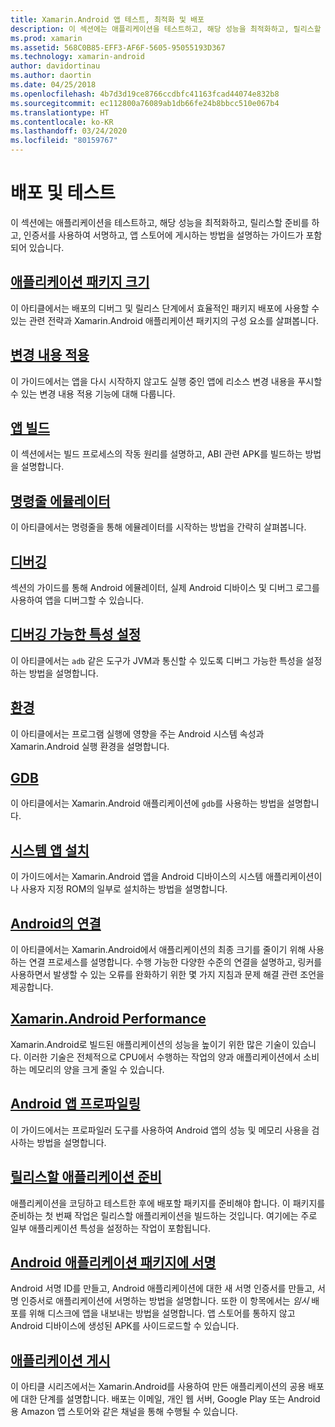 ```yaml
---
title: Xamarin.Android 앱 테스트, 최적화 및 배포
description: 이 섹션에는 애플리케이션을 테스트하고, 해당 성능을 최적화하고, 릴리스할 준비를 하고, 인증서를 사용하여 서명하고, 앱 스토어에 게시하는 방법을 설명하는 가이드가 포함되어 있습니다.
ms.prod: xamarin
ms.assetid: 568C0B85-EFF3-AF6F-5605-95055193D367
ms.technology: xamarin-android
author: davidortinau
ms.author: daortin
ms.date: 04/25/2018
ms.openlocfilehash: 4b7d3d19ce8766ccdbfc41163fcad44074e832b8
ms.sourcegitcommit: ec112800a76089ab1db66fe24b8bbcc510e067b4
ms.translationtype: HT
ms.contentlocale: ko-KR
ms.lasthandoff: 03/24/2020
ms.locfileid: "80159767"
---
```

# <a name="deployment-and-testing"></a>배포 및 테스트

이 섹션에는 애플리케이션을 테스트하고, 해당 성능을 최적화하고, 릴리스할 준비를 하고, 인증서를 사용하여 서명하고, 앱 스토어에 게시하는 방법을 설명하는 가이드가 포함되어 있습니다.

## <a name="application-package-sizes"></a>[애플리케이션 패키지 크기](app-package-size.md)

이 아티클에서는 배포의 디버그 및 릴리스 단계에서 효율적인 패키지 배포에 사용할 수 있는 관련 전략과 Xamarin.Android 애플리케이션 패키지의 구성 요소를 살펴봅니다.

## <a name="apply-changes"></a>[변경 내용 적용](apply-changes.md)

이 가이드에서는 앱을 다시 시작하지 않고도 실행 중인 앱에 리소스 변경 내용을 푸시할 수 있는 변경 내용 적용 기능에 대해 다룹니다.

## <a name="building-apps"></a>[앱 빌드](building-apps/index.md)

이 섹션에서는 빌드 프로세스의 작동 원리를 설명하고, ABI 관련 APK를 빌드하는 방법을 설명합니다.

## <a name="command-line-emulator"></a>[명령줄 에뮬레이터](command-line-emulator.md)

이 아티클에서는 명령줄을 통해 에뮬레이터를 시작하는 방법을 간략히 살펴봅니다.

## <a name="debugging"></a>[디버깅](~/android/deploy-test/debugging/index.md)

섹션의 가이드를 통해 Android 에뮬레이터, 실제 Android 디바이스 및 디버그 로그를 사용하여 앱을 디버그할 수 있습니다.

## <a name="setting-the-debuggable-attribute"></a>[디버깅 가능한 특성 설정](~/android/deploy-test/debuggable-attribute.md)

이 아티클에서는 `adb` 같은 도구가 JVM과 통신할 수 있도록 디버그 가능한 특성을 설정하는 방법을 설명합니다.

## <a name="environment"></a>[환경](environment.md)

이 아티클에서는 프로그램 실행에 영향을 주는 Android 시스템 속성과 Xamarin.Android 실행 환경을 설명합니다.

## <a name="gdb"></a>[GDB](gdb.md)

이 아티클에서는 Xamarin.Android 애플리케이션에 `gdb`를 사용하는 방법을 설명합니다.

## <a name="installing-a-system-app"></a>[시스템 앱 설치](install-system-app.md)

이 가이드에서는 Xamarin.Android 앱을 Android 디바이스의 시스템 애플리케이션이나 사용자 지정 ROM의 일부로 설치하는 방법을 설명합니다.

## <a name="linking-on-android"></a>[Android의 연결](linker.md)

이 아티클에서는 Xamarin.Android에서 애플리케이션의 최종 크기를 줄이기 위해 사용하는 연결 프로세스를 설명합니다. 수행 가능한 다양한 수준의 연결을 설명하고, 링커를 사용하면서 발생할 수 있는 오류를 완화하기 위한 몇 가지 지침과 문제 해결 관련 조언을 제공합니다.

## <a name="xamarinandroid-performance"></a>[Xamarin.Android Performance](~/android/deploy-test/performance.md)

Xamarin.Android로 빌드된 애플리케이션의 성능을 높이기 위한 많은 기술이 있습니다. 이러한 기술은 전체적으로 CPU에서 수행하는 작업의 양과 애플리케이션에서 소비하는 메모리의 양을 크게 줄일 수 있습니다.

## <a name="profiling-android-apps"></a>[Android 앱 프로파일링](~/android/deploy-test/profiling.md)

이 가이드에서는 프로파일러 도구를 사용하여 Android 앱의 성능 및 메모리 사용을 검사하는 방법을 설명합니다.

## <a name="preparing-an-application-for-release"></a>[릴리스할 애플리케이션 준비](~/android/deploy-test/release-prep/index.md)

애플리케이션을 코딩하고 테스트한 후에 배포할 패키지를 준비해야 합니다. 이 패키지를 준비하는 첫 번째 작업은 릴리스할 애플리케이션을 빌드하는 것입니다. 여기에는 주로 일부 애플리케이션 특성을 설정하는 작업이 포함됩니다.

## <a name="signing-the-android-application-package"></a>[Android 애플리케이션 패키지에 서명](~/android/deploy-test/signing/index.md)

Android 서명 ID를 만들고, Android 애플리케이션에 대한 새 서명 인증서를 만들고, 서명 인증서로 애플리케이션에 서명하는 방법을 설명합니다. 또한 이 항목에서는 *임시* 배포를 위해 디스크에 앱을 내보내는 방법을 설명합니다. 앱 스토어를 통하지 않고 Android 디바이스에 생성된 APK를 사이드로드할 수 있습니다.

## <a name="publishing-an-application"></a>[애플리케이션 게시](~/android/deploy-test/publishing/index.md)

이 아티클 시리즈에서는 Xamarin.Android를 사용하여 만든 애플리케이션의 공용 배포에 대한 단계를 설명합니다. 배포는 이메일, 개인 웹 서버, Google Play 또는 Android용 Amazon 앱 스토어와 같은 채널을 통해 수행될 수 있습니다.
